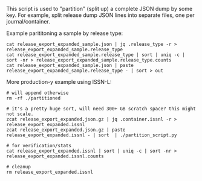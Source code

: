 
This script is used to "partition" (split up) a complete JSON dump by some key.
For example, split release dump JSON lines into separate files, one per
journal/container.

Example parititoning a sample by release type:

    cat release_export_expanded_sample.json | jq .release_type -r > release_export_expanded_sample.release_type
    cat release_export_expanded_sample.release_type | sort | uniq -c | sort -nr > release_export_expanded_sample.release_type.counts
    cat release_export_expanded_sample.json | paste release_export_expanded_sample.release_type - | sort > out

More production-y example using ISSN-L:

    # will append otherwise
    rm -rf ./partitioned

    # it's a pretty huge sort, will need 300+ GB scratch space? this might not scale.
    zcat release_export_expanded.json.gz | jq .container.issnl -r > release_export_expanded.issnl
    zcat release_export_expanded.json.gz | paste release_export_expanded.issnl - | sort  | ./partition_script.py

    # for verification/stats
    cat release_export_expanded.issnl | sort | uniq -c | sort -nr > release_export_expanded.issnl.counts
    
    # cleanup
    rm release_export_expanded.issnl
